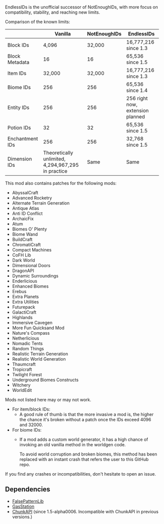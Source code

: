 EndlessIDs is the unofficial successor of NotEnoughIDs, with more focus on compatibility, stability, and reaching
new limits.

Comparison of the known limits:

|                 | Vanilla                                            | NotEnoughIDs | EndlessIDs                       |
|-----------------|----------------------------------------------------|--------------|----------------------------------|
| Block IDs       | 4,096                                              | 32,000       | 16,777,216 since 1.3             |
| Block Metadata  | 16                                                 | 16           | 65,536 since 1.5                 |
| Item  IDs       | 32,000                                             | 32,000       | 16,777,216 since 1.3             |
| Biome IDs       | 256                                                | 256          | 65,536 since 1.4                 |
| Entity IDs      | 256                                                | 256          | 256 right now, extension planned |
| Potion IDs      | 32                                                 | 32           | 65,536 since 1.5                 |
| Enchantment IDs | 256                                                | 256          | 32,768 since 1.5                 |
| Dimension IDs   | Theoretically unlimited, 4,294,967,295 in practice | Same         | Same                             |

This mod also contains patches for the following mods:

- AbyssalCraft
- Advanced Rocketry
- Alternate Terrain Generation
- Antique Atlas
- Anti ID Conflict
- ArchaicFix
- Atum
- Biomes O' Plenty
- Biome Wand
- BuildCraft
- ChromatiCraft
- Compact Machines
- CoFH Lib
- Dark World
- Dimensional Doors
- DragonAPI
- Dynamic Surroundings
- Enderlicious
- Enhanced Biomes
- Erebus
- Extra Planets
- Extra Utilities
- Futurepack
- GalactiCraft
- Highlands
- Immersive Cavegen
- More Fun Quicksand Mod
- Nature's Compass
- Netherlicious
- Nomadic Tents
- Random Things
- Realistic Terrain Generation
- Realistic World Generation
- Thaumcraft
- Tropicraft
- Twilight Forest
- Underground Biomes Constructs
- Witchery
- WorldEdit

Mods not listed here may or may not work.

- For item/block IDs:
  - A good rule of thumb is that the more invasive a mod is, the higher the chance
  it's broken without a patch once the IDs exceed 4096 and 32000.
- For biome IDs:
  - If a mod adds a custom world generator, it has a high chance of invoking an old vanilla method in the worldgen code.

    To avoid world corruption and broken biomes, this method has been replaced with an instant crash that refers the 
user to this GitHub repo.

If you find any crashes or incompatibilities, don't hesitate to open an issue.

## Dependencies
- [FalsePatternLib](https://github.com/FalsePattern/FalsePatternLib)
- [GasStation](https://github.com/FalsePattern/GasStation)
- [ChunkAPI](https://github.com/FalsePattern/ChunkAPI) (since 1.5-alpha0006. Incompatible with ChunkAPI in previous versions.)
